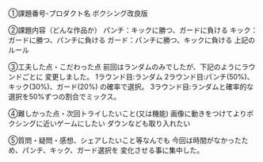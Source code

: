 ①課題番号-プロダクト名
ボクシング改良版

②課題内容（どんな作品か）
パンチ：キックに勝つ、ガードに負ける
キック：ガードに勝つ、パンチに負ける
ガード：パンチに勝つ、キックに負ける
上記のルール

③工夫した点・こだわった点
前回はランダムのみでしたが、下記のようにラウンドごとに
変更しました。
1ラウンド目:ランダム
2ラウンド目:パンチ(50%)、キック(30%)、ガード(20%) の確率で選択。
3ラウンド目:ランダムと確率的な選択を50%ずつの割合でミックス。

④難しかった点・次回トライしたいこと(又は機能)
画像に動きをつけてよりボクシングに近いゲームにしたい
ダウンなども取り入れたい

⑤質問・疑問・感想、シェアしたいこと等なんでも
今回は時間がなかったため、パンチ、キック、ガード選択を
変化させる事に集中した。
